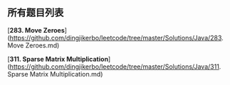 所有题目列表
------

[**283. Move Zeroes**](https://github.com/dingjikerbo/leetcode/tree/master/Solutions/Java/283. Move Zeroes.md)

[**311. Sparse Matrix Multiplication**](https://github.com/dingjikerbo/leetcode/tree/master/Solutions/Java/311. Sparse Matrix Multiplication.md)